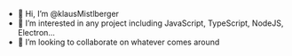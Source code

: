 - 👋 Hi, I’m @klausMistlberger
- 👀 I’m interested in any project including JavaScript, TypeScript, NodeJS, Electron...
- 💞️ I’m looking to collaborate on whatever comes around
<!-- - 📫 How to reach me ...  -->

